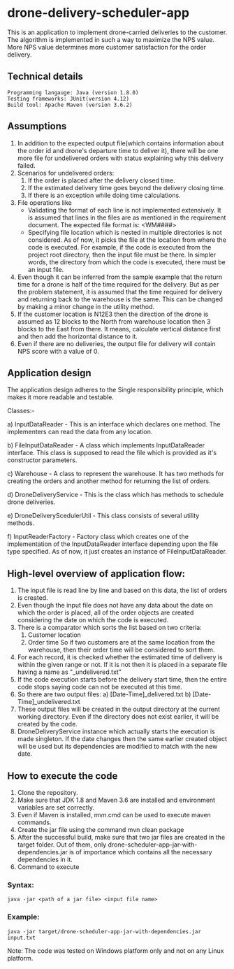 # drone-delivery-scheduler-app

This is an application to implement drone-carried deliveries to the customer. The algorithm is implemented in such a way to maximize the NPS value. More NPS value determines more customer satisfaction for the order delivery.

## Technical details
	Programming langauge: Java (version 1.8.0)
	Testing frameworks: JUnit(version 4.12)
	Build tool: Apache Maven (version 3.6.2)
    
## Assumptions
1) In addition to the expected output file(which contains information about the order id and drone's departure time to deliver it), there will be one more file for undelivered orders with status explaining why this delivery failed.
2) Scenarios for undelivered orders:
    1. If the order is placed after the delivery closed time.
    2. If the estimated delivery time goes beyond the delivery closing time.
    3. If there is an exception while doing time calculations.
3) File operations like
    - Validating the format of each line is not implemented extensively. It is assumed that lines in the files are as mentioned in the requirement document. The expected file format is: <WM####> <Location> <Ordered at>
    - Specifying file location which is nested in multiple directories is not considered. As of now, it picks the file at the location from where the code is executed. For example, if the code is executed from the project root directory, then the input file must be there. In simpler words, the directory from which the code is executed, there must be an input file.
4) Even though it can be inferred from the sample example that the return time for a drone is half of the time required for the delivery. But as per the problem statement, it is assumed that the time required for delivery and returning back to the warehouse is the same. This can be changed by making a minor change in the utility method.
5) If the customer location is N12E3 then the direction of the drone is assumed as 12 blocks to the North from warehouse location then 3 blocks to the East from there. It means, calculate vertical distance first and then add the horizontal distance to it.
6) Even if there are no deliveries, the output file for delivery will contain NPS score with a value of 0.
    
    
## Application design
The application design adheres to the Single responsibility principle, which makes it more readable and testable. 

Classes:-

a) InputDataReader - This is an interface which declares one method. The implementers can read the data from any location.

b) FileInputDataReader - A class which implements InputDataReader interface. This class is supposed to read the file which is provided as it's constructor parameters.

c) Warehouse - A class to represent the warehouse. It has two methods for creating the orders and another method for returning the list of orders.

d) DroneDeliveryService - This is the class which has methods to schedule drone deliveries.

e) DroneDeliveryScedulerUtil - This class consists of several utility methods.

f) InputReaderFactory - Factory class which creates one of the implementation of the InputDataReader interface depending upon the file type specified. As of now, it just creates an instance of FileInputDataReader.
    
## High-level overview of application flow:
1. The input file is read line by line and based on this data, the list of orders is created.
2. Even though the input file does not have any data about the date on which the order is placed, all of the order objects are created considering the date on which the code is executed.
3. There is a comparator which sorts the list based on two criteria:
    1. Customer location
    2. Order time
    So if two customers are at the same location from the warehouse, then their order time will be considered to sort them.
4. For each record, it is checked whether the estimated time of delivery is within the given range or not. If it is not then it is placed in a separate file having a name as "<Date-Time>_undelivered.txt"
5. If the code execution starts before the delivery start time, then the entire code stops saying code can not be executed at this time.
6. So there are two output files:
    a) [Date-Time]_delivered.txt
    b) [Date-Time]_undelivered.txt
7. These output files will be created in the output directory at the current working directory. Even if the directory does not exist earlier, it will be created by the code.
8. DroneDeliveryService instance which actually starts the execution is made singleton. If the date changes then the same earlier created object will be used but its dependencies are modified to match with the new date.

## How to execute the code
1. Clone the repository.
2. Make sure that JDK 1.8 and Maven 3.6 are installed and environment variables are set correctly.
3. Even if Maven is installed, mvn.cmd can be used to execute maven commands.
4. Create the jar file using the command 
    mvn clean package
5. After the successful build, make sure that two jar files are created in the target folder. Out of them, only drone-scheduler-app-jar-with-dependencies.jar is of importance which contains all the necessary dependencies in it.
6. Command to execute 
### Syntax:
	java -jar <path of a jar file> <input file name>
### Example:
	java -jar target/drone-scheduler-app-jar-with-dependencies.jar input.txt
Note: The code was tested on Windows platform only and not on any Linux platform.
